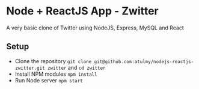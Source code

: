 # Node + ReactJS App - Zwitter
A very basic clone of Twitter using NodeJS, Express, MySQL and React

## Setup
- Clone the repository `git clone git@github.com:atulmy/nodejs-reactjs-zwitter.git zwitter` and `cd zwitter`
- Install NPM modules `npm install`
- Run Node server `npm start`
